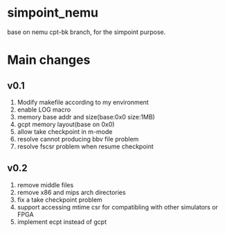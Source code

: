 # simpoint_nemu
base on nemu cpt-bk branch, for the simpoint purpose.

# Main changes
## v0.1
1) Modify makefile according to my environment
2) enable LOG macro
3) memory base addr and size(base:0x0 size:1MB)
4) gcpt memory layout(base on 0x0)
5) allow take checkpoint in m-mode
6) resolve cannot producing bbv file problem
7) resolve fscsr problem when resume checkpoint
## v0.2
1) remove middle files 
2) remove x86 and mips arch directories
3) fix a take checkpoint problem
4) support accessing mtime csr for compatibling with other simulators or FPGA
5) implement ecpt instead of gcpt
